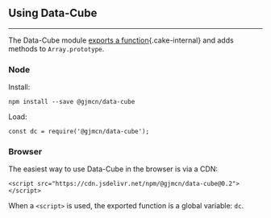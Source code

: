 
## Using Data-Cube

---

The Data-Cube module [exports a function](?exported){.cake-internal} and adds methods to `Array.prototype`.

### Node

Install:

```{.no-exec}
npm install --save @gjmcn/data-cube
```

Load:

```{.no-exec}
const dc = require('@gjmcn/data-cube');
```

### Browser

The easiest way to use Data-Cube in the browser is via a CDN:

```{.no-exec .html}
<script src="https://cdn.jsdelivr.net/npm/@gjmcn/data-cube@0.2"></script>
```

When a `<script>` is used, the exported function is a global variable: `dc`.